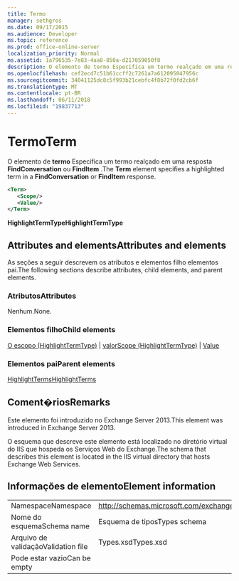 ```yaml
---
title: Termo
manager: sethgros
ms.date: 09/17/2015
ms.audience: Developer
ms.topic: reference
ms.prod: office-online-server
localization_priority: Normal
ms.assetid: 1a796535-7e83-4aa8-850a-d217059050f8
description: O elemento de termo Especifica um termo realçado em uma resposta FindConversation ou FindItem.
ms.openlocfilehash: cef2ecd7c51b61ccff2c7261a7a612095047956c
ms.sourcegitcommit: 34041125dc8c5f993b21cebfc4f8b72f0fd2cb6f
ms.translationtype: MT
ms.contentlocale: pt-BR
ms.lasthandoff: 06/11/2018
ms.locfileid: "19837713"
---
```

# <a name="term"></a><span data-ttu-id="52ce1-103">Termo</span><span class="sxs-lookup"><span data-stu-id="52ce1-103">Term</span></span>

<span data-ttu-id="52ce1-104">O elemento de **termo** Especifica um termo realçado em uma resposta **FindConversation** ou **FindItem** .</span><span class="sxs-lookup"><span data-stu-id="52ce1-104">The **Term** element specifies a highlighted term in a **FindConversation** or **FindItem** response.</span></span> 
  
```XML
<Term>
   <Scope/>
   <Value/>
</Term>
```

 <span data-ttu-id="52ce1-105">**HighlightTermType**</span><span class="sxs-lookup"><span data-stu-id="52ce1-105">**HighlightTermType**</span></span>
## <a name="attributes-and-elements"></a><span data-ttu-id="52ce1-106">Attributes and elements</span><span class="sxs-lookup"><span data-stu-id="52ce1-106">Attributes and elements</span></span>

<span data-ttu-id="52ce1-107">As seções a seguir descrevem os atributos e elementos filho elementos pai.</span><span class="sxs-lookup"><span data-stu-id="52ce1-107">The following sections describe attributes, child elements, and parent elements.</span></span>
  
### <a name="attributes"></a><span data-ttu-id="52ce1-108">Atributos</span><span class="sxs-lookup"><span data-stu-id="52ce1-108">Attributes</span></span>

<span data-ttu-id="52ce1-109">Nenhum.</span><span class="sxs-lookup"><span data-stu-id="52ce1-109">None.</span></span>
  
### <a name="child-elements"></a><span data-ttu-id="52ce1-110">Elementos filho</span><span class="sxs-lookup"><span data-stu-id="52ce1-110">Child elements</span></span>

<span data-ttu-id="52ce1-111">[O escopo (HighlightTermType)](scope-highlighttermtype.md) | [valor](value.md)</span><span class="sxs-lookup"><span data-stu-id="52ce1-111">[Scope (HighlightTermType)](scope-highlighttermtype.md) | [Value](value.md)</span></span>
  
### <a name="parent-elements"></a><span data-ttu-id="52ce1-112">Elementos pai</span><span class="sxs-lookup"><span data-stu-id="52ce1-112">Parent elements</span></span>

[<span data-ttu-id="52ce1-113">HighlightTerms</span><span class="sxs-lookup"><span data-stu-id="52ce1-113">HighlightTerms</span></span>](highlightterms.md)
  
## <a name="remarks"></a><span data-ttu-id="52ce1-114">Coment�rios</span><span class="sxs-lookup"><span data-stu-id="52ce1-114">Remarks</span></span>

<span data-ttu-id="52ce1-115">Este elemento foi introduzido no Exchange Server 2013.</span><span class="sxs-lookup"><span data-stu-id="52ce1-115">This element was introduced in Exchange Server 2013.</span></span>
  
<span data-ttu-id="52ce1-116">O esquema que descreve este elemento está localizado no diretório virtual do IIS que hospeda os Serviços Web do Exchange.</span><span class="sxs-lookup"><span data-stu-id="52ce1-116">The schema that describes this element is located in the IIS virtual directory that hosts Exchange Web Services.</span></span>
  
## <a name="element-information"></a><span data-ttu-id="52ce1-117">Informações de elemento</span><span class="sxs-lookup"><span data-stu-id="52ce1-117">Element information</span></span>

|||
|:-----|:-----|
|<span data-ttu-id="52ce1-118">Namespace</span><span class="sxs-lookup"><span data-stu-id="52ce1-118">Namespace</span></span>  <br/> |http://schemas.microsoft.com/exchange/services/2006/types  <br/> |
|<span data-ttu-id="52ce1-119">Nome do esquema</span><span class="sxs-lookup"><span data-stu-id="52ce1-119">Schema name</span></span>  <br/> |<span data-ttu-id="52ce1-120">Esquema de tipos</span><span class="sxs-lookup"><span data-stu-id="52ce1-120">Types schema</span></span>  <br/> |
|<span data-ttu-id="52ce1-121">Arquivo de validação</span><span class="sxs-lookup"><span data-stu-id="52ce1-121">Validation file</span></span>  <br/> |<span data-ttu-id="52ce1-122">Types.xsd</span><span class="sxs-lookup"><span data-stu-id="52ce1-122">Types.xsd</span></span>  <br/> |
|<span data-ttu-id="52ce1-123">Pode estar vazio</span><span class="sxs-lookup"><span data-stu-id="52ce1-123">Can be empty</span></span>  <br/> ||
   

